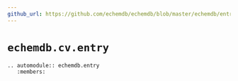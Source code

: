 ```yaml
---
github_url: https://github.com/echemdb/echemdb/blob/master/echemdb/entry.py
---
```


# `echemdb.cv.entry`
```{eval-rst}
.. automodule:: echemdb.entry
   :members:
```
